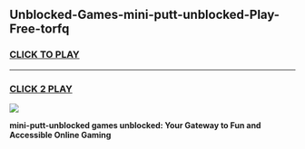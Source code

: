 
## Unblocked-Games-mini-putt-unblocked-Play-Free-torfq
<h3>
<a href="https://premium76.site?title=mini-putt-unblocked&ref=12A">CLICK TO PLAY</a></h3>
<hr>

<h3>
<a href="https://premium76.site?title=mini-putt-unblocked&ref=12A">CLICK 2 PLAY</a>
  
</h3>

<a href="https://premium76.site?title=mini-putt-unblocked&ref=12A"><img src="https://clearcache.store/games.png"></a>


**mini-putt-unblocked games unblocked: Your Gateway to Fun and Accessible Online Gaming**
